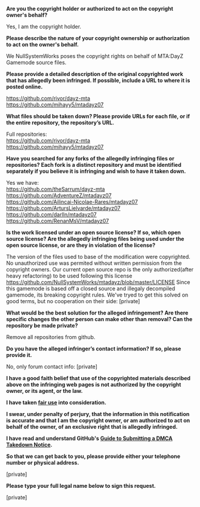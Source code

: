 **Are you the copyright holder or authorized to act on the copyright owner's behalf?**

Yes, I am the copyright holder.

**Please describe the nature of your copyright ownership or authorization to act on the owner's behalf.**

We NullSystemWorks poses the copyright rights on behalf of MTA:DayZ Gamemode source files.

**Please provide a detailed description of the original copyrighted work that has allegedly been infringed. If possible, include a URL to where it is posted online.**

https://github.com/rivor/dayz-mta  
https://github.com/mihayy5/mtadayz07

**What files should be taken down? Please provide URLs for each file, or if the entire repository, the repository’s URL.**

Full repositories:  
https://github.com/rivor/dayz-mta  
https://github.com/mihayy5/mtadayz07

**Have you searched for any forks of the allegedly infringing files or repositories? Each fork is a distinct repository and must be identified separately if you believe it is infringing and wish to have it taken down.**

Yes we have:  
https://github.com/theSarrum/dayz-mta  
https://github.com/AdventureZ/mtadayz07  
https://github.com/Ailincai-Nicolae-Rares/mtadayz07  
https://github.com/ArtursLielvarde/mtadayz07  
https://github.com/darlln/mtadayz07  
https://github.com/RenanMsV/mtadayz07

**Is the work licensed under an open source license? If so, which open source license? Are the allegedly infringing files being used under the open source license, or are they in violation of the license?**

The version of the files used to base of the modification were copyrighted. No unauthorized use was permited without written permission from the copyright owners. Our current open source repo is the only authorized(after heavy refactoring) to be used following this license https://github.com/NullSystemWorks/mtadayz/blob/master/LICENSE
Since this gamemode is based off a closed source and illegaly decompiled gamemode, its breaking copyright rules. We've tryed to get this solved on good terms, but no cooperation on their side: [private]

**What would be the best solution for the alleged infringement? Are there specific changes the other person can make other than removal? Can the repository be made private?**

Remove all repositories from github.

**Do you have the alleged infringer’s contact information? If so, please provide it.**

No, only forum contact info: [private]

**I have a good faith belief that use of the copyrighted materials described above on the infringing web pages is not authorized by the copyright owner, or its agent, or the law.**

**I have taken <a href="https://www.lumendatabase.org/topics/22">fair use</a> into consideration.**

**I swear, under penalty of perjury, that the information in this notification is accurate and that I am the copyright owner, or am authorized to act on behalf of the owner, of an exclusive right that is allegedly infringed.**

**I have read and understand GitHub's <a href="https://help.github.com/articles/guide-to-submitting-a-dmca-takedown-notice/">Guide to Submitting a DMCA Takedown Notice</a>.**

**So that we can get back to you, please provide either your telephone number or physical address.**

[private]

**Please type your full legal name below to sign this request.**

[private]


